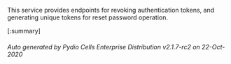 






This service provides endpoints for revoking authentication tokens, and generating unique tokens for reset password operation.

[:summary]

###### Auto generated by Pydio Cells Enterprise Distribution v2.1.7-rc2 on 22-Oct-2020
